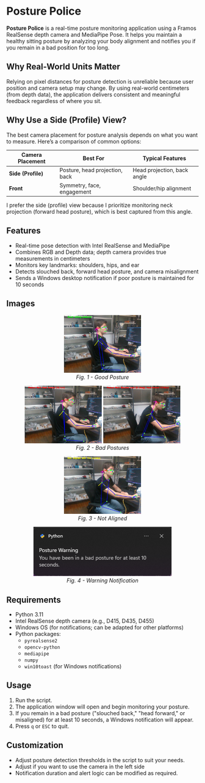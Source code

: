 # Posture Police

**Posture Police** is a real-time posture monitoring application using a Framos RealSense depth camera and MediaPipe Pose. It helps you maintain a healthy sitting posture by analyzing your body alignment and notifies you if you remain in a bad position for too long.

## Why Real-World Units Matter

Relying on pixel distances for posture detection is unreliable because user position and camera setup may change. By using real-world centimeters (from depth data), the application delivers consistent and meaningful feedback regardless of where you sit.

## Why Use a Side (Profile) View?

The best camera placement for posture analysis depends on what you want to measure. Here’s a comparison of common options:

| Camera Placement | Best For                        | Typical Features                 |
|------------------|---------------------------------|----------------------------------|
| **Side (Profile)** | Posture, head projection, back  | Head projection, back angle     |
| **Front**        | Symmetry, face, engagement      | Shoulder/hip alignment           |

I prefer the side (profile) view because I prioritize monitoring neck projection (forward head posture), which is best captured from this angle.

## Features

- Real-time pose detection with Intel RealSense and MediaPipe
- Combines RGB and Depth data; depth camera provides true measurements in centimeters
- Monitors key landmarks: shoulders, hips, and ear
- Detects slouched back, forward head posture, and camera misalignment
- Sends a Windows desktop notification if poor posture is maintained for 10 seconds

## Images


<p align="center">
  <img src="images/good_posture.png" alt="good" style="width: 40%;">
  <br>
  <em>Fig. 1 - Good Posture</em>
</p>


<p align="center">
  <img src="images/forward_head.png" alt="head" style="width: 40%;">
  <img src="images/bad_posture.png" alt="bad" style="width: 40%;">
  <br>
  <em>Fig. 2 - Bad Postures</em>
</p>



<p align="center">
  <img src="images/not_aligned.png" alt="not_aligned" style="width: 40%;">
  <br>
  <em>Fig. 3 - Not Aligned</em>
</p>

<p align="center">
  <img src="images/notification.png" alt="Notification" >
  <br>
    <em>Fig. 4 - Warning Notification</em>
</p>


## Requirements

- Python 3.11
- Intel RealSense depth camera (e.g., D415, D435, D455)
- Windows OS (for notifications; can be adapted for other platforms)
- Python packages:
  - `pyrealsense2`
  - `opencv-python`
  - `mediapipe`
  - `numpy`
  - `win10toast` (for Windows notifications)

## Usage

1. Run the script.
2. The application window will open and begin monitoring your posture.
3. If you remain in a bad posture ("slouched back," "head forward," or misaligned) for at least 10 seconds, a Windows notification will appear.
4. Press `q` or `ESC` to quit.

## Customization

- Adjust posture detection thresholds in the script to suit your needs.
- Adjust if you want to use the camera in the left side
- Notification duration and alert logic can be modified as required.

